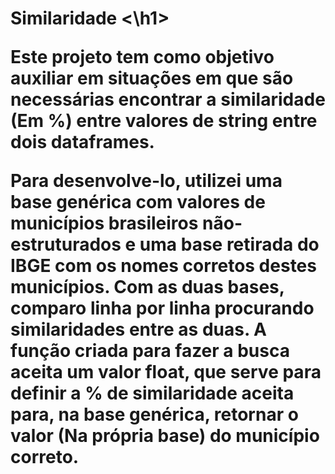 <h1> Similaridade <\h1>

Este projeto tem como objetivo auxiliar em situações em que são necessárias encontrar a similaridade (Em %) entre valores de string entre dois dataframes.

Para desenvolve-lo, utilizei uma base genérica com valores de municípios brasileiros não-estruturados e uma base retirada do IBGE com os nomes corretos destes municípios. Com as duas bases, comparo linha por linha procurando similaridades entre as duas. A função criada para fazer a busca aceita um valor float, que serve para definir a % de similaridade aceita para, na base genérica, retornar o valor (Na própria base) do município correto.
